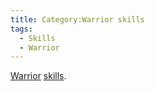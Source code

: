```yaml
---
title: Category:Warrior skills
tags:
  - Skills
  - Warrior
---
```

[Warrior](Warrior "wikilink") [skills](skill "wikilink").
 